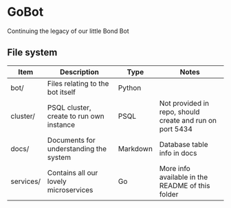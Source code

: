 # GoBot

Continuing the legacy of our little Bond Bot

## File system

| Item      | Description                              | Type     | Notes                                                    |
| --------- | ---------------------------------------- | -------- | -------------------------------------------------------- |
| bot/      | Files relating to the bot itself         | Python   |                                                          |
| cluster/  | PSQL cluster, create to run own instance | PSQL     | Not provided in repo, should create and run on port 5434 |
| docs/     | Documents for understanding the system   | Markdown | Database table info in docs                              |
| services/ | Contains all our lovely microservices    | Go       | More info available in the README of this folder         |